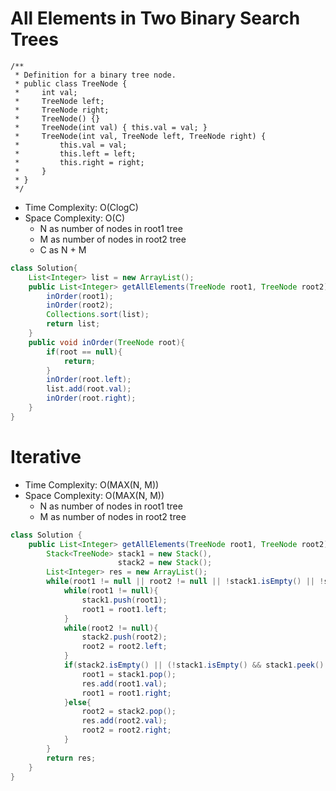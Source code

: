 # All Elements in Two Binary Search Trees

```
/**
 * Definition for a binary tree node.
 * public class TreeNode {
 *     int val;
 *     TreeNode left;
 *     TreeNode right;
 *     TreeNode() {}
 *     TreeNode(int val) { this.val = val; }
 *     TreeNode(int val, TreeNode left, TreeNode right) {
 *         this.val = val;
 *         this.left = left;
 *         this.right = right;
 *     }
 * }
 */
```

- Time Complexity: O(ClogC)
- Space Complexity: O(C)
  - N as number of nodes in root1 tree
  - M as number of nodes in root2 tree
  - C as N + M

```java
class Solution{
    List<Integer> list = new ArrayList();
    public List<Integer> getAllElements(TreeNode root1, TreeNode root2) {
        inOrder(root1);
        inOrder(root2);
        Collections.sort(list);
        return list;
    }
    public void inOrder(TreeNode root){
        if(root == null){
            return;
        }
        inOrder(root.left);
        list.add(root.val);
        inOrder(root.right);
    }
}
```

# Iterative

- Time Complexity: O(MAX(N, M))
- Space Complexity: O(MAX(N, M))
  - N as number of nodes in root1 tree
  - M as number of nodes in root2 tree

```java
class Solution {
    public List<Integer> getAllElements(TreeNode root1, TreeNode root2) {
        Stack<TreeNode> stack1 = new Stack(),
                        stack2 = new Stack();
        List<Integer> res = new ArrayList();
        while(root1 != null || root2 != null || !stack1.isEmpty() || !stack2.isEmpty()){
            while(root1 != null){
                stack1.push(root1);
                root1 = root1.left;
            }
            while(root2 != null){
                stack2.push(root2);
                root2 = root2.left;
            }
            if(stack2.isEmpty() || (!stack1.isEmpty() && stack1.peek().val < stack2.peek().val)){
                root1 = stack1.pop();
                res.add(root1.val);
                root1 = root1.right;
            }else{
                root2 = stack2.pop();
                res.add(root2.val);
                root2 = root2.right;
            }
        }
        return res;
    }
}
```
